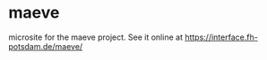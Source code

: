 maeve
=====

microsite for the maeve project. See it online at https://interface.fh-potsdam.de/maeve/
